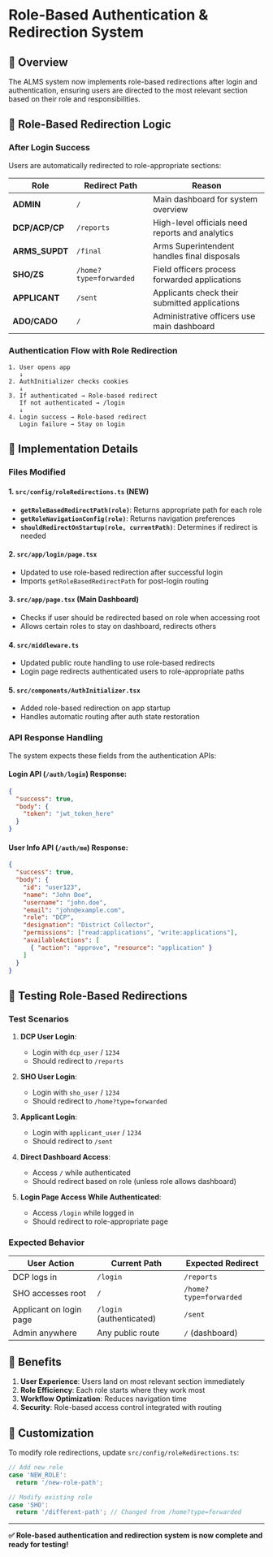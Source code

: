 # Role-Based Authentication & Redirection System

## 🎯 Overview

The ALMS system now implements role-based redirections after login and authentication, ensuring users are directed to the most relevant section based on their role and responsibilities.

## 🔄 Role-Based Redirection Logic

### After Login Success
Users are automatically redirected to role-appropriate sections:

| Role | Redirect Path | Reason |
|------|---------------|---------|
| **ADMIN** | `/` | Main dashboard for system overview |
| **DCP/ACP/CP** | `/reports` | High-level officials need reports and analytics |
| **ARMS_SUPDT** | `/final` | Arms Superintendent handles final disposals |
| **SHO/ZS** | `/home?type=forwarded` | Field officers process forwarded applications |
| **APPLICANT** | `/sent` | Applicants check their submitted applications |
| **ADO/CADO** | `/` | Administrative officers use main dashboard |

### Authentication Flow with Role Redirection

```
1. User opens app
   ↓
2. AuthInitializer checks cookies
   ↓
3. If authenticated → Role-based redirect
   If not authenticated → /login
   ↓
4. Login success → Role-based redirect
   Login failure → Stay on login
```

## 🚀 Implementation Details

### Files Modified

#### 1. `src/config/roleRedirections.ts` (NEW)
- **`getRoleBasedRedirectPath(role)`**: Returns appropriate path for each role
- **`getRoleNavigationConfig(role)`**: Returns navigation preferences
- **`shouldRedirectOnStartup(role, currentPath)`**: Determines if redirect is needed

#### 2. `src/app/login/page.tsx`
- Updated to use role-based redirection after successful login
- Imports `getRoleBasedRedirectPath` for post-login routing

#### 3. `src/app/page.tsx` (Main Dashboard)
- Checks if user should be redirected based on role when accessing root
- Allows certain roles to stay on dashboard, redirects others

#### 4. `src/middleware.ts`
- Updated public route handling to use role-based redirects
- Login page redirects authenticated users to role-appropriate paths

#### 5. `src/components/AuthInitializer.tsx`
- Added role-based redirection on app startup
- Handles automatic routing after auth state restoration

### API Response Handling

The system expects these fields from the authentication APIs:

#### Login API (`/auth/login`) Response:
```json
{
  "success": true,
  "body": {
    "token": "jwt_token_here"
  }
}
```

#### User Info API (`/auth/me`) Response:
```json
{
  "success": true,
  "body": {
    "id": "user123",
    "name": "John Doe",
    "username": "john.doe", 
    "email": "john@example.com",
    "role": "DCP",
    "designation": "District Collector",
    "permissions": ["read:applications", "write:applications"],
    "availableActions": [
      { "action": "approve", "resource": "application" }
    ]
  }
}
```

## 🧪 Testing Role-Based Redirections

### Test Scenarios

1. **DCP User Login**:
   - Login with `dcp_user` / `1234`
   - Should redirect to `/reports`

2. **SHO User Login**:
   - Login with `sho_user` / `1234` 
   - Should redirect to `/home?type=forwarded`

3. **Applicant Login**:
   - Login with `applicant_user` / `1234`
   - Should redirect to `/sent`

4. **Direct Dashboard Access**:
   - Access `/` while authenticated
   - Should redirect based on role (unless role allows dashboard)

5. **Login Page Access While Authenticated**:
   - Access `/login` while logged in
   - Should redirect to role-appropriate page

### Expected Behavior

| User Action | Current Path | Expected Redirect |
|-------------|--------------|-------------------|
| DCP logs in | `/login` | `/reports` |
| SHO accesses root | `/` | `/home?type=forwarded` |
| Applicant on login page | `/login` (authenticated) | `/sent` |
| Admin anywhere | Any public route | `/` (dashboard) |

## 🎯 Benefits

1. **User Experience**: Users land on most relevant section immediately
2. **Role Efficiency**: Each role starts where they work most
3. **Workflow Optimization**: Reduces navigation time
4. **Security**: Role-based access control integrated with routing

## 🔧 Customization

To modify role redirections, update `src/config/roleRedirections.ts`:

```typescript
// Add new role
case 'NEW_ROLE':
  return '/new-role-path';

// Modify existing role
case 'SHO':
  return '/different-path'; // Changed from /home?type=forwarded
```

---

**✅ Role-based authentication and redirection system is now complete and ready for testing!**
